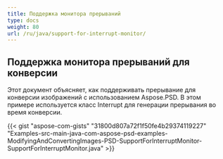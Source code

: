 ```yaml
---
title: Поддержка монитора прерываний
type: docs
weight: 80
url: /ru/java/support-for-interrupt-monitor/
---
```


## **Поддержка монитора прерываний для конверсии**
Этот документ объясняет, как поддерживать прерывание для конверсии изображений с использованием Aspose.PSD. В этом примере используется класс Interrupt для генерации прерывания во время конверсии.



{{< gist "aspose-com-gists" "31800d807a72f1f50fe4b29374119227" "Examples-src-main-java-com-aspose-psd-examples-ModifyingAndConvertingImages-PSD-SupportForInterruptMonitor-SupportForInterruptMonitor.java" >}}
